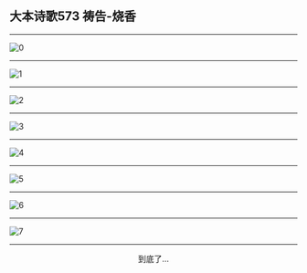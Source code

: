 
## 大本诗歌573 祷告-烧香
        
<div id="aplayer0"></div>

---

<img alt="0" data-original="https://cdn.jsdelivr.net/gh/k34869/shi/data/d0573/0">

---

<img alt="1" data-original="https://cdn.jsdelivr.net/gh/k34869/shi/data/d0573/1">

---

<img alt="2" data-original="https://cdn.jsdelivr.net/gh/k34869/shi/data/d0573/2">

---

<img alt="3" data-original="https://cdn.jsdelivr.net/gh/k34869/shi/data/d0573/3">

---

<img alt="4" data-original="https://cdn.jsdelivr.net/gh/k34869/shi/data/d0573/4">

---

<img alt="5" data-original="https://cdn.jsdelivr.net/gh/k34869/shi/data/d0573/5">

---

<img alt="6" data-original="https://cdn.jsdelivr.net/gh/k34869/shi/data/d0573/6">

---

<img alt="7" data-original="https://cdn.jsdelivr.net/gh/k34869/shi/data/d0573/7">

---

<p style="text-align: center">到底了...</p>

<script src="/js/dist-view.js"></script>

<script>
MAIN.id = 'd0573';
        
const ap0 = new APlayer({
    container: document.getElementById('aplayer0'),
    volume: 1,
    loop: 'none',
    preload: 'none',
    audio: [{
        name: '大本诗歌573.mp3',
        artist: '大本诗歌',
        url: 'https://res.wx.qq.com/voice/getvoice?mediaid=MzI0NTk3MDM5M18yMjQ3NDk0Nzg4',
        cover: '/favicon'
    }]
});
</script>
